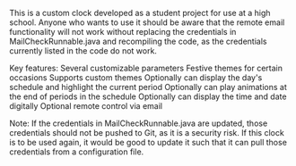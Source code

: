 This is a custom clock developed as a student project for use at a high school. Anyone who wants to use it should be aware that the remote email functionality will not work without replacing the credentials in MailCheckRunnable.java and recompiling the code, as the credentials currently listed in the code do not work. 

Key features:
  Several customizable parameters
  Festive themes for certain occasions
  Supports custom themes
  Optionally can display the day's schedule and highlight the current period
  Optionally can play animations at the end of periods in the schedule
  Optionally can display the time and date digitally
  Optional remote control via email

Note: If the credentials in MailCheckRunnable.java are updated, those credentials should not be pushed to Git, as it is a security risk. If this clock is to be used again, it would be good to update it such that it can pull those credentials from a configuration file.
